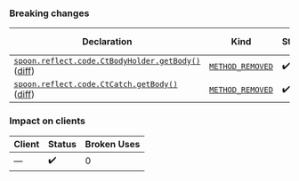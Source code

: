 ### Breaking changes
Declaration | Kind | Status | Impacted clients | Broken Uses
----------- | ---- | ------ | ---------------- | -----------
[`spoon.reflect.code.CtBodyHolder.getBody()`](https://github.com/spoon/spoon/blob/main//src/main/CtBodyHolder.java) ([diff](https://github.com/spoon/spoon/blob/main//src/main/CtBodyHolder.java)) | [`METHOD_REMOVED`](https://alien-tools.github.io/maracas/bcs/method-removed) | :heavy_check_mark: | None | None
[`spoon.reflect.code.CtCatch.getBody()`](https://github.com/spoon/spoon/blob/main//src/main/CtBodyHolder.java) ([diff](https://github.com/spoon/spoon/blob/main//src/main/CtBodyHolder.java)) | [`METHOD_REMOVED`](https://alien-tools.github.io/maracas/bcs/method-removed) | :heavy_check_mark: | None | None

### Impact on clients
Client | Status | Broken Uses
------ | ------ | -----------
— | :heavy_check_mark: | 0
